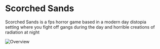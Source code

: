 # Scorched Sands
Scorched Sands is a fps horror game based in a modern day distopia setting where you fight off gangs during the day and horrible creations of radiation at night

![Overview](https://imgur.com/XgSX43g.jpg)
